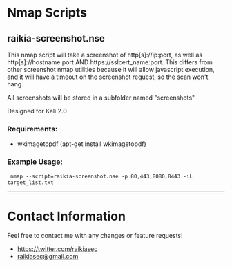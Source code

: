 Nmap Scripts
======

## raikia-screenshot.nse

This nmap script will take a screenshot of http[s]://ip:port, as well as http[s]://hostname:port AND https://sslcert_name:port.  This differs from other screenshot nmap utilities because it will allow javascript execution, and it will have a timeout on the screenshot request, so the scan won't hang.

All screenshots will be stored in a subfolder named "screenshots"

Designed for Kali 2.0

### Requirements:

  * wkimagetopdf (apt-get install wkimagetopdf)

### Example Usage:

     nmap --script=raikia-screenshot.nse -p 80,443,8080,8443 -iL target_list.txt


-------------------------------------

# Contact Information

Feel free to contact me with any changes or feature requests!

* https://twitter.com/raikiasec
* raikiasec@gmail.com

